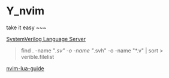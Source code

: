 # Y_nvim
take it easy ~~~

[SystemVerilog Language Server](https://github.com/chipsalliance/verible/blob/master/verilog/tools/ls/README.md)

> find . -name "*.sv" -o -name "*.svh" -o -name "*.v" | sort > verible.filelist


[nvim-lua-guide](https://github.com/glepnir/nvim-lua-guide-zh)


